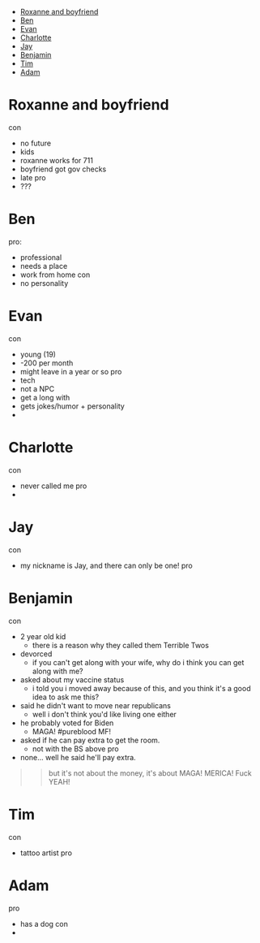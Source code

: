 
<!--TOC-->
- [Roxanne and boyfriend](#roxanne-and-boyfriend)
- [Ben](#ben)
- [Evan](#evan)
- [Charlotte](#charlotte)
- [Jay](#jay)
- [Benjamin](#benjamin)
- [Tim](#tim)
- [Adam](#adam)

<!--TOC-->

# Roxanne and boyfriend
con
* no future
* kids
* roxanne works for 711
* boyfriend got gov checks
* late 
pro
* ???

# Ben 
pro:
* professional 
* needs a place
* work from home
con
* no personality 

# Evan
con
* young (19)
* -200 per month
* might leave in a year or so
pro
* tech
* not a NPC
* get a long with 
* gets jokes/humor + personality
* 

# Charlotte
con 
* never called me
pro
*

# Jay
con
* my nickname is Jay, and there can only be one!
pro


# Benjamin 
con 
* 2 year old kid
  * there is a reason why they called them Terrible Twos
* devorced 
  * if you can't get along with your wife, why do i think you can get along with me? 
* asked about my vaccine status
  * i told you i moved away because of this, and you think it's a good idea to ask me this?
* said he didn't want to move near republicans 
  * well i don't think you'd like living one either
* he probably voted for Biden
  * MAGA! #pureblood MF!
* asked if he can pay extra to get the room.
  * not with the BS above
pro
* none... well he said he'll pay extra.
>> but it's not about the money, it's about MAGA!
>> MERICA! Fuck YEAH!

# Tim
con
* tattoo artist 
pro


# Adam
pro
* has a dog
con
* 

